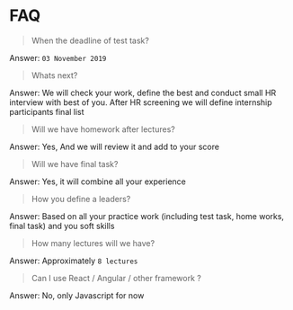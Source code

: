 # FAQ

> When the deadline of test task?

Answer: `03 November 2019`

> Whats next?

Answer: We will check your work, define the best and conduct small HR interview with best of you. After HR screening we will define internship participants final list

> Will we have homework after lectures?

Answer: Yes, And we will review it and add to your score

> Will we have final task?

Answer: Yes, it will combine all your experience  

> How you define a leaders?

Answer: Based on all your practice work (including test task, home works, final task) and you soft skills  

> How many lectures will we have?

Answer: Approximately `8 lectures` 

> Can I use React / Angular / other framework ?

Answer: No, only Javascript for now 
